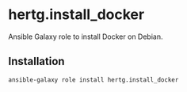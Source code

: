 # hertg.install_docker

Ansible Galaxy role to install Docker on Debian.

## Installation

```
ansible-galaxy role install hertg.install_docker
```
